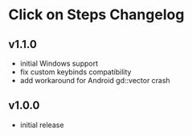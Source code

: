 # Click on Steps Changelog

## v1.1.0

- initial Windows support
- fix custom keybinds compatibility
- add workaround for Android gd::vector crash

## v1.0.0

- initial release
